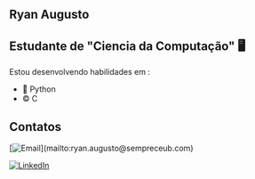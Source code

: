 ## Ryan Augusto 
## Estudante de "Ciencia da Computação" 🖥️

Estou desenvolvendo habilidades em :
  - 🐍 Python
  - ©️ C


## Contatos

[![Email](https://img.shields.io/badge/Email-(ryan.augusto@sempreceub.com)-red?style=flat-square&logo=gmail)](mailto:ryan.augusto@sempreceub.com)

[![LinkedIn](https://img.shields.io/badge/LinkedIn-Perfil-blue?style=flat-square&logo=linkedin)](https://www.linkedin.com/in/ryan-augusto-697175360/)

    



<!--
**ryan-a-cmd/ryan-a-cmd** is a ✨ _special_ ✨ repository because its `README.md` (this file) appears on your GitHub profile.

Here are some ideas to get you started:

- 🔭 I’m currently working on ...
- 🌱 I’m currently learning ...
- 👯 I’m looking to collaborate on ...
- 🤔 I’m looking for help with ...
- 💬 Ask me about ...
- 📫 How to reach me: ...
- 😄 Pronouns: ...
- ⚡ Fun fact: ...
-->
